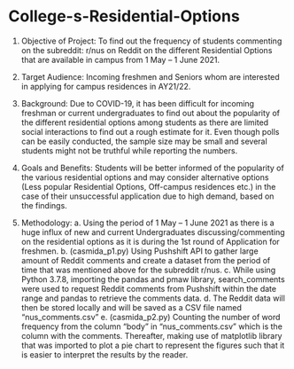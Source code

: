 # College-s-Residential-Options
1. Objective of Project: 
To find out the frequency of students commenting on the 
subreddit: r/nus on Reddit on the different Residential Options 
that are available in campus from 1 May – 1 June 2021.

2. Target Audience:
Incoming freshmen and Seniors whom are interested in applying 
for campus residences in AY21/22.

3. Background:
Due to COVID-19, it has been difficult for incoming freshman or 
current undergraduates to find out about the popularity of the 
different residential options among students as there are limited 
social interactions to find out a rough estimate for it. Even though 
polls can be easily conducted, the sample size may be small and 
several students might not be truthful while reporting the 
numbers.

4. Goals and Benefits:
Students will be better informed of the popularity of the various 
residential options and may consider alternative options (Less 
popular Residential Options, Off-campus residences etc.) in the 
case of their unsuccessful application due to high demand, based 
on the findings.

5. Methodology:
a. Using the period of 1 May – 1 June 2021 as there is a 
huge influx of new and current Undergraduates
discussing/commenting on the residential options as it is 
during the 1st round of Application for freshmen.
b. (casmida_p1.py) Using Pushshift API to gather large 
amount of Reddit comments and create a dataset from 
the period of time that was mentioned above for the 
subreddit r/nus. 
c. While using Python 3.7.8, importing the pandas and 
pmaw library, search_comments were used to request 
Reddit comments from Pushshift within the date range
and pandas to retrieve the comments data.
d. The Reddit data will then be stored locally and will be 
saved as a CSV file named “nus_comments.csv”
e. (casmida_p2.py) Counting the number of word frequency 
from the column “body” in “nus_comments.csv” which is 
the column with the comments. Thereafter, making use of
matplotlib library that was imported to plot a pie chart to 
represent the figures such that it is easier to interpret the 
results by the reader.
